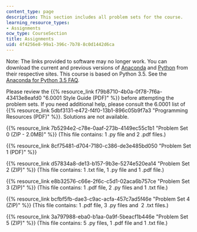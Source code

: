 ```yaml
---
content_type: page
description: This section includes all problem sets for the course.
learning_resource_types:
- Assignments
ocw_type: CourseSection
title: Assignments
uid: 4f4256e8-99a1-396c-7b78-8c0d1442d6ca
---
```


Note: The links provided to software may no longer work. You can download the current and previous versions of [Anaconda](https://www.anaconda.com/distribution/) and [Python](https://www.python.org/) from their respective sites. This course is based on Python 3.5. See the [Anaconda for Python 3.5 FAQ](https://docs.anaconda.com/anaconda/user-guide/faq/#anaconda-faq-35).

Please review the {{% resource_link f79b8710-4b0a-0f78-7f6a-43413e8eafd0 "6.0001 Style Guide (PDF)" %}} before attempting the problem sets. If you need additional help, please consult the 6.0001 list of {{% resource_link 5dbf3131-e472-f4f0-13b1-896c05b9f7a3 "Programming Resources (PDF)" %}}. Solutions are not available.

{{% resource_link 7b5294e2-c78e-0aaf-273b-4149ec55c1b1 "Problem Set 0 (ZIP - 2.0MB)" %}} (This file contains: 1 .py file and 2 .pdf files.)

{{% resource_link 8cf75481-d704-7180-c386-de3e485bd050 "Problem Set 1 (PDF)" %}}

{{% resource_link d57834a8-de13-b157-9b3e-5274e520ea14 "Problem Set 2 (ZIP)" %}} (This file contains: 1 .txt file, 1 .py file and 1 .pdf file.)

{{% resource_link e8b32576-c66e-2f6c-c5d1-02aca6b757ce "Problem Set 3 (ZIP)" %}} (This file contains: 1 .pdf file, 2 .py files and 1 .txt file.)

{{% resource_link bcfbf5fb-dae3-c9ac-acfa-457c7ad5f46e "Problem Set 4 (ZIP)" %}} (This file contains: 1 .pdf file, 3 .py files and  2 .txt files.)

{{% resource_link 3a797988-eba0-b1aa-0a9f-5beacf1b446e "Problem Set 5 (ZIP)" %}} (This file contains: 5 .py files, 1 .pdf file and 1 .txt file.)